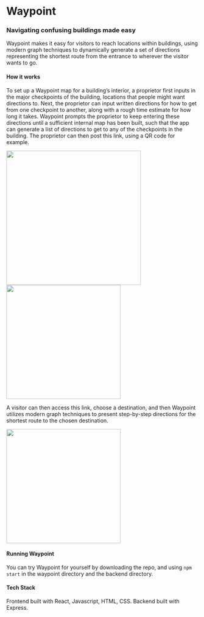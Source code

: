 # Waypoint
### Navigating confusing buildings made easy
Waypoint makes it easy for visitors to reach locations within buildings, using modern graph techniques to dynamically generate a set of directions representing the shortest route from the entrance to wherever the visitor wants to go.

#### How it works
To set up a Waypoint map for a building’s interior, a proprietor first inputs in the major checkpoints of the building, locations that people might want directions to. Next, the proprietor can input written directions for how to get from one checkpoint to another, along with a rough time estimate for how long it takes. Waypoint prompts the proprietor to keep entering these directions until a sufficient internal map has been built, such that the app can generate a list of directions to get to any of the checkpoints in the building. The proprietor can then post this link, using a QR code for example.

<img src="https://github.com/rahuljones/Waypoint/assets/29411228/2e016511-aba8-4a80-a8ba-718ead64372a" width="353">

<img src="https://github.com/rahuljones/Waypoint/assets/29411228/8256f13d-00d1-4336-8c6c-34a5a29c7f09" width="300">

A visitor can then access this link, choose a destination, and then Waypoint utilizes modern graph techniques to present step-by-step directions for the shortest route to the chosen destination.

<img src="https://github.com/rahuljones/Waypoint/assets/29411228/4e6483e2-b1c7-448a-9bd6-ac69c1a2b817" width="300">

#### Running Waypoint
You can try Waypoint for yourself by downloading the repo, and using `npm start` in the waypoint directory and the backend directory.

#### Tech Stack
Frontend built with React, Javascript, HTML, CSS. Backend built with Express.




